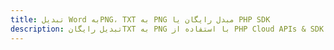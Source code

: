 ---title: تبدیل Word بهPNG، TXT به PNG مبدل رایگان یا PHP SDKdescription: تبدیل رایگانTXT به PNG با استفاده از PHP Cloud APIs & SDK. همچنین اسناد Microsoft Word و OpenOffice را در Cloud ایجاد، ویرایش و رندر کنید.---